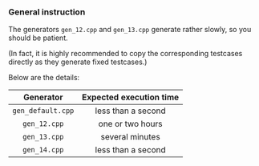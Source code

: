 ### General instruction

The generators `gen_12.cpp` and `gen_13.cpp` generate rather slowly, so you should be patient.

(In fact, it is highly recommended to copy the corresponding testcases directly as they generate fixed testcases.)

Below are the details:

| Generator | Expected execution time |
| :-: | :-: |
| `gen_default.cpp` | less than a second |
| `gen_12.cpp` | one or two hours |
| `gen_13.cpp` | several minutes |
| `gen_14.cpp` | less than a second |
